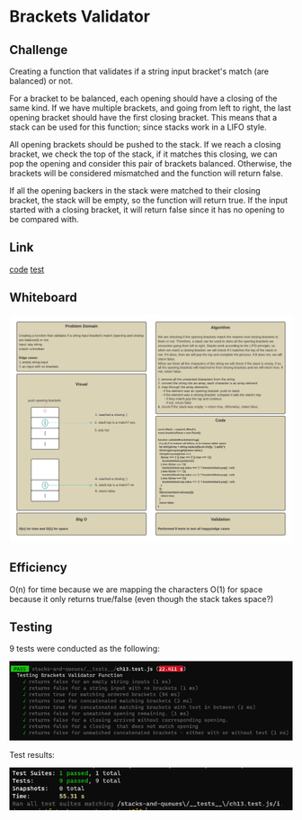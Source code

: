# Brackets Validator

## Challenge

Creating a function that validates if a string input bracket's match (are balanced) or not.

For a bracket to be balanced, each opening should have a closing of the same kind. If we have multiple brackets, and going from left to right, the last opening bracket should have the first closing bracket. This means that a stack can be used for this function; since stacks work in a LIFO style.

All opening brackets should be pushed to the stack. If we reach a closing bracket, we check the top of the stack, if it matches this closing, we can pop the opening and consider this pair of brackets balanced. Otherwise, the brackets will be considered mismatched and the function will return false.

If all the opening backers in the stack were matched to their closing bracket, the stack will be empty, so the function will return true. If the input started with a closing bracket, it will return false since it has no opening to be compared with.

## Link

[code](https://github.com/hasnaa38/data-structures-and-algorithms/blob/main/javascript/stacks-and-queues/lib/bracketsValidator.js)
[test](https://github.com/hasnaa38/data-structures-and-algorithms/blob/main/javascript/stacks-and-queues/__tests__/ch13.test.js)

## Whiteboard

![board13](../images/ch13.png)

## Efficiency

O(n) for time because we are mapping the characters
O(1) for space because it only returns true/false (even though the stack takes space?)

## Testing

9 tests were conducted as the following:

![tests](../images/ch13tests1.PNG)

Test results:

![test result](../images/ch13tests2.PNG)
